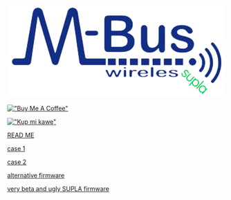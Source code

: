 ![](https://github.com/SzczepanLeon/wmbus-supla/blob/master/docs/logo.png)

[!["Buy Me A Coffee"](https://github.com/SzczepanLeon/esphome-components/blob/version_4/docs/buy_me_coffe.png)](https://www.buymeacoffee.com/szczepan)

[!["Kup mi kawę"](https://github.com/SzczepanLeon/esphome-components/blob/version_4/docs/postaw_kawe.png)](https://buycoffee.to/szczepanleon)

[READ ME](https://github.com/SzczepanLeon/esphome-components/blob/version_4/README.md)

[case 1](https://www.thingiverse.com/thing:7057574)

[case 2](https://www.thingiverse.com/thing:7045435)

[alternative firmware](https://github.com/wM-Bus/UltimateReader/blob/main/UltimateReader_v5.yaml)

[very beta and ugly SUPLA firmware](https://github.com/wM-Bus/UltimateReader/blob/supla/)

